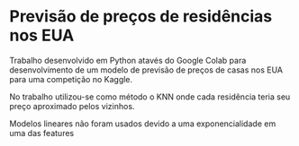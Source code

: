 # Previsão de preços de residências nos EUA

Trabalho desenvolvido em Python atavés do Google Colab para desenvolvimento de um modelo de previsão de preços de casas nos EUA para uma competição no Kaggle.

No trabalho utilizou-se como método o KNN onde cada residência teria seu preço aproximado pelos vizinhos. 

Modelos lineares não foram usados devido a uma exponencialidade em uma das features
